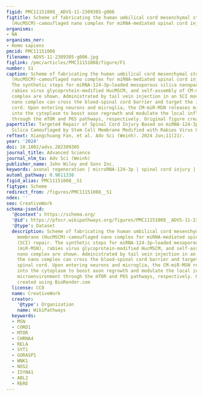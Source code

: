 ```yaml
---
figid: PMC11151008__ADVS-11-2309305-g006
figtitle: Scheme of fabricating the human umbilical cord mesenchymal stem cell membrane
  (HucMSCM)‐camouflaged nano complex for miRNA‐mediated spinal cord injury (SCI) repair
organisms:
- NA
organisms_ner:
- Homo sapiens
pmcid: PMC11151008
filename: ADVS-11-2309305-g006.jpg
figlink: /pmc/articles/PMC11151008/figure/F1
number: S1
caption: Scheme of fabricating the human umbilical cord mesenchymal stem cell membrane
  (HucMSCM)‐camouflaged nano complex for miRNA‐mediated spinal cord injury (SCI) repair.
  The synthetic steps for miRNA‐124‐3p–loaded mesoporous silica nanoparticle (miR‐MSN),
  rabies virus glycoprotein‐modified HucMSCM, and self‐assembly of CM‐miR‐MSN nano
  complex are shown. Administrated by tail vein injection in an SCI mouse model, the
  nano complex can cross the blood‐spinal cord barrier and target the injured spinal
  cord. Upon entering neurons and microglia, the CM‐miR‐MSN releases miRNA‐124‐3p
  into the cytoplasm to boost axon regrowth and modulate the local inflammatory microenvironment
  through the mTOR and P65 pathways, respectively. Original figure created using BioRender.com
papertitle: Targeted Repair of Spinal Cord Injury Based on miRNA‐124‐3p–Loaded Mesoporous
  Silica Camouflaged by Stem Cell Membrane Modified with Rabies Virus Glycoprotein
reftext: Xiangchuang Fan, et al. Adv Sci (Weinh). 2024 Jun;11(21).
year: '2024'
doi: 10.1002/advs.202309305
journal_title: Advanced Science
journal_nlm_ta: Adv Sci (Weinh)
publisher_name: John Wiley and Sons Inc.
keywords: axonal regeneration | microRNA‐124‐3p | spinal cord injury | targeted repair
automl_pathway: 0.9611338
figid_alias: PMC11151008__S1
figtype: Scheme
redirect_from: /figures/PMC11151008__S1
ndex: ''
seo: CreativeWork
schema-jsonld:
  '@context': https://schema.org/
  '@id': https://pfocr.wikipathways.org/figures/PMC11151008__ADVS-11-2309305-g006.html
  '@type': Dataset
  description: Scheme of fabricating the human umbilical cord mesenchymal stem cell
    membrane (HucMSCM)‐camouflaged nano complex for miRNA‐mediated spinal cord injury
    (SCI) repair. The synthetic steps for miRNA‐124‐3p–loaded mesoporous silica nanoparticle
    (miR‐MSN), rabies virus glycoprotein‐modified HucMSCM, and self‐assembly of CM‐miR‐MSN
    nano complex are shown. Administrated by tail vein injection in an SCI mouse model,
    the nano complex can cross the blood‐spinal cord barrier and target the injured
    spinal cord. Upon entering neurons and microglia, the CM‐miR‐MSN releases miRNA‐124‐3p
    into the cytoplasm to boost axon regrowth and modulate the local inflammatory
    microenvironment through the mTOR and P65 pathways, respectively. Original figure
    created using BioRender.com
  license: CC0
  name: CreativeWork
  creator:
    '@type': Organization
    name: WikiPathways
  keywords:
  - MSN
  - CORD1
  - MTOR
  - CHRNA4
  - RELA
  - SYT1
  - GORASP1
  - WNK1
  - NOS2
  - ISYNA1
  - ABL2
  - RERE
---
```

